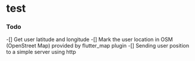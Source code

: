 # test

### Todo
-[] Get user latitude and longitude
-[] Mark the user location in OSM (OpenStreet Map) provided by flutter_map plugin
-[] Sending user position to a simple server using http



